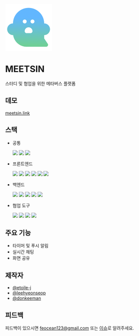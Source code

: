 ![Logo](/client/public/favicon.ico)

# MEETSIN

스터디 및 협업을 위한 메타버스 플랫폼

## 데모

[meetsin.link](meetsin.link)


## 스택

-   공통

    <img src="https://img.shields.io/badge/TypeScript-3178C6?style=for-the-badge&logo=TypeScript&logoColor=white">
    <img src="https://img.shields.io/badge/Socket.IO-010101?style=for-the-badge&logo=Socket.IO&logoColor=white">
    <img src="https://img.shields.io/badge/GitHub Actions-2088FF?style=for-the-badge&logo=GitHubActions&logoColor=white">

-   프론트엔드

    <img src="https://img.shields.io/badge/Next.js-000000?style=for-the-badge&logo=Next.js&logoColor=white">
    <img src="https://img.shields.io/badge/TanStack Query-EF4444?style=for-the-badge&logo=TanStackQuery&logoColor=white">
    <img src="https://img.shields.io/badge/jotai-ffffff?style=for-the-badge&logo=jotai&logoColor=white">
    <img src="https://img.shields.io/badge/sass-DB7093?style=for-the-badge&logo=sass&logoColor=white">
    <img src="https://img.shields.io/badge/Peerjs-e96151?style=for-the-badge&logo=&logoColor=white">
    <img src="https://img.shields.io/badge/phaser-263d6c?style=for-the-badge&logo=&logoColor=white">

-   백엔드

    <img src="https://img.shields.io/badge/NestJS-E0234E?style=for-the-badge&logo=NestJS&logoColor=white">
    <img src="https://img.shields.io/badge/MongoDB-47A248?style=for-the-badge&logo=MongoDB&logoColor=white">
    <img src="https://img.shields.io/badge/Mongoose-880000?style=for-the-badge&logo=Mongoose&logoColor=white">
    <img src="https://img.shields.io/badge/AWS EC2-FF9900?style=for-the-badge&logo=AmazonEC2&logoColor=white">
    <img src="https://img.shields.io/badge/NGINX-009639?style=for-the-badge&logo=NGINX&logoColor=white">

-   협업 도구

      <img src="https://img.shields.io/badge/git-F05032?style=for-the-badge&logo=git&logoColor=white">
      <img src="https://img.shields.io/badge/jira-0052CC?style=for-the-badge&logo=jira&logoColor=white">
      <img src="https://img.shields.io/badge/notion-000000?style=for-the-badge&logo=notion&logoColor=white">
      <img src="https://img.shields.io/badge/figma-F24E1E?style=for-the-badge&logo=figma&logoColor=white">

## 주요 기능

- 타이머 및 푸시 알림
- 실시간 채팅  
- 화면 공유  

## 제작자
- [@etoile-j](https://www.github.com/etoile-j)  
- [@leehyeonseop](https://www.github.com/leehyeonseop)  
- [@donkeeman](https://www.github.com/donkeeman)  

## 피드백

피드백이 있으시면 feocean123@gmail.com 또는 [이슈](https://github.com/FE-Ocean/MEETSIN/issues)로 알려주세요.